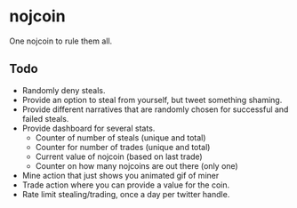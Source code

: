 nojcoin
=======

One nojcoin to rule them all.

## Todo
* Randomly deny steals.
* Provide an option to steal from yourself, but tweet something shaming.
* Provide different narratives that are randomly chosen for successful and failed steals.
* Provide dashboard for several stats.
	* Counter of number of steals (unique and total)
	* Counter for number of trades (unique and total)
	* Current value of nojcoin (based on last trade)
	* Counter on how many nojcoins are out there (only one)
* Mine action that just shows you animated gif of miner
* Trade action where you can provide a value for the coin.
* Rate limit stealing/trading, once a day per twitter handle.

